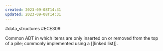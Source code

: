 ```yaml
---
created: 2023-09-08T14:31
updated: 2023-09-08T14:31
---
```

#data_structures #ECE309 

Common ADT in which items are only inserted on or removed from the top of a pile; commonly implemented using a [[linked list]].
